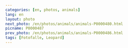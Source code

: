 ```yaml
---
categories: [en, photos, animals]
lang: en
layout: photo
next_photo: /en/photos/animals/animals-P0000480.html
picname: P0000487
prev_photo: /en/photos/animals/animals-P0000486.html
tags: [Fotofalle, Leopard]
---
```

